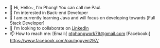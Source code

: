 - 👋 Hi, Hello~, I'm Phong! You can call me Paul.
- 👀 I’m interested in Back-end Developer
- 🌱 I am currently learning Java and will focus on developing towards [Full Stack Developer]
- 💞️ I’m looking to collaborate on [LinkedIn](https://www.linkedin.com/in/paulnguyen792/)
- 📫 How to reach me:
[Email:] ntphongwork79@gmail.com
[Facebook:] https://www.facebook.com/paulnguyen297/
<!---
nguyenphong792/nguyenphong792 is a ✨ special ✨ repository because its `README.md` (this file) appears on your GitHub profile.
You can click the Preview link to take a look at your changes.
--->

